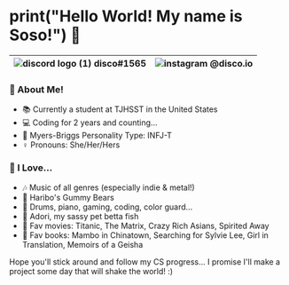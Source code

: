 
# **print("Hello World! My name is Soso!")** :wave: 


| ![discord logo (1)](https://user-images.githubusercontent.com/80224791/181578951-88f1920b-8d19-44bc-ba29-90346400b18a.png) disco#1565 | ![instagram](https://user-images.githubusercontent.com/80224791/181579545-c8ea1583-e8b5-4aec-8197-3dddb72ce599.png) @disco.io |
| -------------  | -------------  |

### :book: About Me!

- :books: Currently a student at TJHSST in the United States
- :computer: Coding for 2 years and counting...
- :brain: Myers-Briggs Personality Type: INFJ-T 
- :female_sign: Pronouns: She/Her/Hers

### :sparkling_heart: I Love...

- :notes: Music of all genres (especially indie & metal!)
- :lollipop: Haribo's Gummy Bears
- :drum: Drums, piano, gaming, coding, color guard...
- :flags: Adori, my sassy pet betta fish
- :popcorn: Fav movies: Titanic, The Matrix, Crazy Rich Asians, Spirited Away
- :book: Fav books: Mambo in Chinatown, Searching for Sylvie Lee, Girl in Translation, Memoirs of a Geisha


Hope you'll stick around and follow my CS progress... I promise I'll make a project some day that will shake the world! :)
